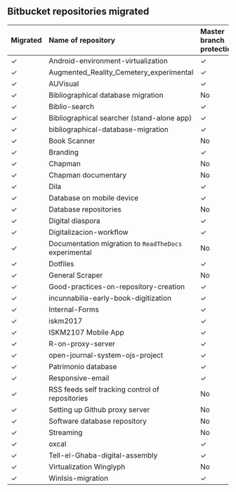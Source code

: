 ## Bitbucket repositories migrated

| Migrated | Name of repository | Master branch protection | Deprecated | Archived |
|:--|:--|:-- |:-- |:-- |
| ✓ | Android-environment-virtualization | ✓ | No |No |
| ✓ | Augmented_Reality_Cemetery_experimental | ✓ | No |No |
| ✓ | AUVisual | ✓ | No |No |
| ✓ | Bibliographical database migration | No | No | No |
| ✓ | Biblio-search | ✓ | No | No |
| ✓ | Bibliographical searcher (stand-alone app) | ✓ | No | No |
| ✓ | bibliographical-database-migration | ✓ | ✓ | ✓ |
| ✓ | Book Scanner | No | No | No |
| ✓ | Branding | ✓ | No | No |
| ✓ | Chapman | No | No | No |
| ✓ | Chapman documentary | No | No | No |
| ✓ | Dila | ✓ | No | No |
| ✓ | Database on mobile device | ✓ | ✓ | ✓ |
| ✓ | Database repositories | No | No |No |
| ✓ | Digital diaspora | ✓ | No | ✓ |
| ✓ | Digitalizacion-workflow | ✓ | No | No |
| ✓ | Documentation migration to `ReadTheDocs` experimental | No | ✓  |No |
| ✓ | Dotfiles | ✓ | No | No |
| ✓ | General Scraper | No | No | No |
| ✓ | Good-practices-on-repository-creation | ✓ | No | No |
| ✓ | incunnabilia-early-book-digitization | ✓ | No |No |
| ✓ | Internal-Forms | ✓ | No |No |
| ✓ | iskm2017 | ✓ | ✓  |✓ |
| ✓ | ISKM2107 Mobile App | ✓ | ✓ | ✓ |
| ✓ | R-on-proxy-server | ✓ | ✓ | ✓ |
| ✓ | open-journal-system-ojs-project | ✓ | No | No |
| ✓ | Patrimonio database | ✓ | ✓ | ✓ |
| ✓ | Responsive-email | ✓ | No| No |
| ✓ | RSS feeds self tracking control of repositories | No | No| No |
| ✓ | Setting up Github proxy server | No | No | No |
| ✓ | Software database repository | No | No| No |
| ✓ | Streaming | No | No |No |
| ✓ | oxcal | ✓ | ✓ | ✓ |
| ✓ | Tell-el-Ghaba-digital-assembly | ✓ | No |No |
| ✓ | Virtualization Winglyph | No | No |No |
| ✓ | WinIsis-migration | ✓ | ✓ | ✓ |







